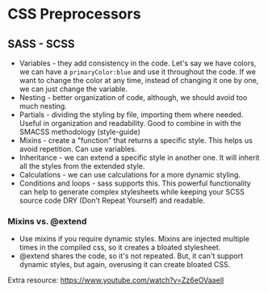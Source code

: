 # CSS Preprocessors

## SASS - SCSS

- Variables - they add consistency in the code. Let's say we have colors, we can have a ```primaryColor:blue``` and use it throughout the code. If we want to change
the color at any time, instead of changing it one by one, we can just change the variable.
- Nesting - better organization of code, although, we should avoid too much nesting.
- Partials - dividing the styling by file, importing them where needed. Useful in organization and readability. Good to combine in with the SMACSS methodology (style-guide)
- Mixins - create a "function" that returns a specific style. This helps us avoid repetition. Can use variables.
- Inheritance - we can extend a specific style in another one. It will inherit all the styles from the extended style.
- Calculations - we can use calculations for a more dynamic styling.
- Conditions and loops - sass supports this. This powerful functionality can help to generate complex stylesheets while keeping your SCSS source code DRY (Don't Repeat Yourself) and readable.

### Mixins vs. @extend

- Use mixins if you require dynamic styles. Mixins are injected multiple times in the compiled css, so it creates a bloated stylesheet.
- @extend shares the code, so it's not repeated. But, it can't support dynamic styles, but again, overusing it can create bloated CSS.

Extra resource: https://www.youtube.com/watch?v=Zz6eOVaaelI